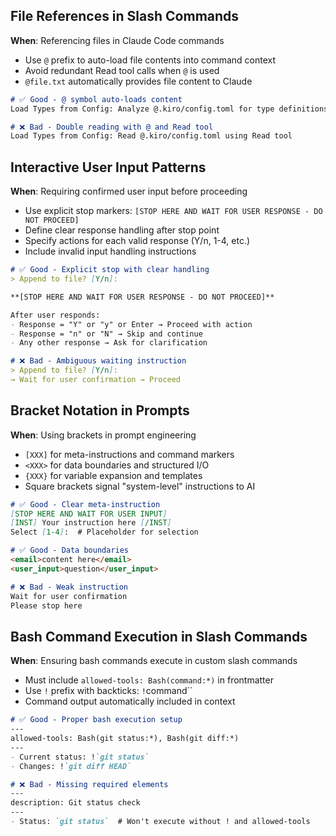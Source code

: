## File References in Slash Commands
**When**: Referencing files in Claude Code commands
- Use `@` prefix to auto-load file contents into command context
- Avoid redundant Read tool calls when `@` is used
- `@file.txt` automatically provides file content to Claude

```markdown
# ✅ Good - @ symbol auto-loads content
Load Types from Config: Analyze @.kiro/config.toml for type definitions

# ❌ Bad - Double reading with @ and Read tool
Load Types from Config: Read @.kiro/config.toml using Read tool
```

## Interactive User Input Patterns
**When**: Requiring confirmed user input before proceeding
- Use explicit stop markers: `[STOP HERE AND WAIT FOR USER RESPONSE - DO NOT PROCEED]`
- Define clear response handling after stop point
- Specify actions for each valid response (Y/n, 1-4, etc.)
- Include invalid input handling instructions

```markdown
# ✅ Good - Explicit stop with clear handling
> Append to file? [Y/n]: 

**[STOP HERE AND WAIT FOR USER RESPONSE - DO NOT PROCEED]**

After user responds:
- Response = "Y" or "y" or Enter → Proceed with action
- Response = "n" or "N" → Skip and continue
- Any other response → Ask for clarification

# ❌ Bad - Ambiguous waiting instruction
> Append to file? [Y/n]: 
→ Wait for user confirmation → Proceed
```

## Bracket Notation in Prompts
**When**: Using brackets in prompt engineering
- `[XXX]` for meta-instructions and command markers
- `<XXX>` for data boundaries and structured I/O
- `{XXX}` for variable expansion and templates
- Square brackets signal "system-level" instructions to AI

```markdown
# ✅ Good - Clear meta-instruction
[STOP HERE AND WAIT FOR USER INPUT]
[INST] Your instruction here [/INST]
Select [1-4]:  # Placeholder for selection

# ✅ Good - Data boundaries
<email>content here</email>
<user_input>question</user_input>

# ❌ Bad - Weak instruction
Wait for user confirmation
Please stop here
```

## Bash Command Execution in Slash Commands
**When**: Ensuring bash commands execute in custom slash commands
- Must include `allowed-tools: Bash(command:*)` in frontmatter
- Use `!` prefix with backticks: `!`command``
- Command output automatically included in context

```markdown
# ✅ Good - Proper bash execution setup
---
allowed-tools: Bash(git status:*), Bash(git diff:*)
---
- Current status: !`git status`
- Changes: !`git diff HEAD`

# ❌ Bad - Missing required elements
---
description: Git status check
---
- Status: `git status`  # Won't execute without ! and allowed-tools
```